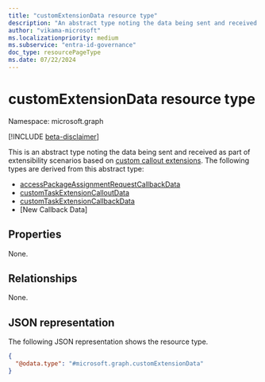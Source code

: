 ```yaml
---
title: "customExtensionData resource type"
description: "An abstract type noting the data being sent and received as part of extensibility scenarios based on custom callout extensions"
author: "vikama-microsoft"
ms.localizationpriority: medium
ms.subservice: "entra-id-governance"
doc_type: resourcePageType
ms.date: 07/22/2024
---
```


# customExtensionData resource type

Namespace: microsoft.graph

[!INCLUDE [beta-disclaimer](../../includes/beta-disclaimer.md)]

This is an abstract type noting the data being sent and received as part of extensibility scenarios based on [custom callout extensions](../resources/customcalloutextension.md). The following types are derived from this abstract type:
- [accessPackageAssignmentRequestCallbackData](../resources/accesspackageassignmentrequestcallbackdata.md)
- [customTaskExtensionCalloutData](../resources/identitygovernance-customtaskextensioncalloutdata.md)
- [customTaskExtensionCallbackData](../resources/identitygovernance-customtaskextensioncallbackdata.md)
- [New Callback Data]

## Properties
None.

## Relationships
None.

## JSON representation
The following JSON representation shows the resource type.
<!-- {
  "blockType": "resource",
  "@odata.type": "microsoft.graph.customExtensionData"
}
-->
``` json
{
  "@odata.type": "#microsoft.graph.customExtensionData"
}
```

